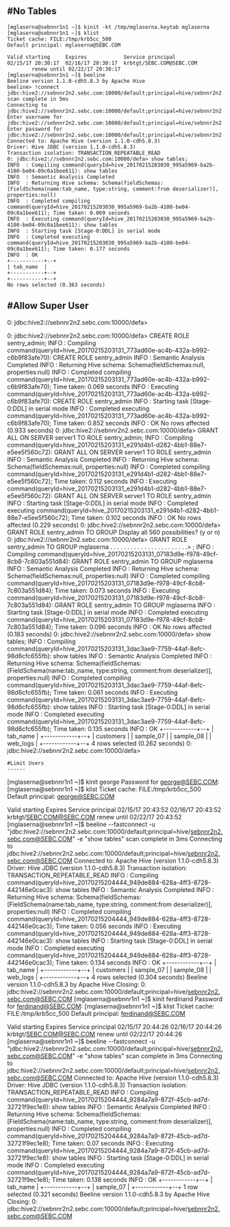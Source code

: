 #No Tables
-----------
```
[mglaserna@sebnnr1n1 ~]$ kinit -kt /tmp/mglaserna.keytab mglaserna
[mglaserna@sebnnr1n1 ~]$ klist
Ticket cache: FILE:/tmp/krb5cc_500
Default principal: mglaserna@SEBC.COM

Valid starting     Expires            Service principal
02/15/17 20:30:17  02/16/17 20:30:17  krbtgt/SEBC.COM@SEBC.COM
        renew until 02/22/17 20:30:17
[mglaserna@sebnnr1n1 ~]$ beeline
Beeline version 1.1.0-cdh5.8.3 by Apache Hive
beeline> !connect jdbc:hive2://sebnnr2n2.sebc.com:10000/default;principal=hive/sebnnr2n2.sebc.com@SEBC.COM
scan complete in 5ms
Connecting to jdbc:hive2://sebnnr2n2.sebc.com:10000/default;principal=hive/sebnnr2n2.sebc.com@SEBC.COM
Enter username for jdbc:hive2://sebnnr2n2.sebc.com:10000/default;principal=hive/sebnnr2n2.sebc.com@SEBC.COM:
Enter password for jdbc:hive2://sebnnr2n2.sebc.com:10000/default;principal=hive/sebnnr2n2.sebc.com@SEBC.COM:
Connected to: Apache Hive (version 1.1.0-cdh5.8.3)
Driver: Hive JDBC (version 1.1.0-cdh5.8.3)
Transaction isolation: TRANSACTION_REPEATABLE_READ
0: jdbc:hive2://sebnnr2n2.sebc.com:10000/defa> show tables;
INFO  : Compiling command(queryId=hive_20170215203030_995a5969-ba2b-4100-be04-09c0a1bee611): show tables
INFO  : Semantic Analysis Completed
INFO  : Returning Hive schema: Schema(fieldSchemas:[FieldSchema(name:tab_name, type:string, comment:from deserializer)], properties:null)
INFO  : Completed compiling command(queryId=hive_20170215203030_995a5969-ba2b-4100-be04-09c0a1bee611); Time taken: 0.069 seconds
INFO  : Executing command(queryId=hive_20170215203030_995a5969-ba2b-4100-be04-09c0a1bee611): show tables
INFO  : Starting task [Stage-0:DDL] in serial mode
INFO  : Completed executing command(queryId=hive_20170215203030_995a5969-ba2b-4100-be04-09c0a1bee611); Time taken: 0.177 seconds
INFO  : OK
+-----------+--+
| tab_name  |
+-----------+--+
+-----------+--+
No rows selected (0.363 seconds)

```
#Allow Super User
-----

0: jdbc:hive2://sebnnr2n2.sebc.com:10000/defa>

0: jdbc:hive2://sebnnr2n2.sebc.com:10000/defa> CREATE ROLE sentry_admin;
INFO  : Compiling command(queryId=hive_20170215203131_773ad60e-ac4b-432a-b992-c6b9f83afe70): CREATE ROLE sentry_admin
INFO  : Semantic Analysis Completed
INFO  : Returning Hive schema: Schema(fieldSchemas:null, properties:null)
INFO  : Completed compiling command(queryId=hive_20170215203131_773ad60e-ac4b-432a-b992-c6b9f83afe70); Time taken: 0.069 seconds
INFO  : Executing command(queryId=hive_20170215203131_773ad60e-ac4b-432a-b992-c6b9f83afe70): CREATE ROLE sentry_admin
INFO  : Starting task [Stage-0:DDL] in serial mode
INFO  : Completed executing command(queryId=hive_20170215203131_773ad60e-ac4b-432a-b992-c6b9f83afe70); Time taken: 0.852 seconds
INFO  : OK
No rows affected (0.933 seconds)
0: jdbc:hive2://sebnnr2n2.sebc.com:10000/defa> GRANT ALL ON SERVER server1 TO ROLE sentry_admin;
INFO  : Compiling command(queryId=hive_20170215203131_e291d4b1-d282-4bb1-88e7-e5ee5f560c72): GRANT ALL ON SERVER server1 TO ROLE sentry_admin
INFO  : Semantic Analysis Completed
INFO  : Returning Hive schema: Schema(fieldSchemas:null, properties:null)
INFO  : Completed compiling command(queryId=hive_20170215203131_e291d4b1-d282-4bb1-88e7-e5ee5f560c72); Time taken: 0.112 seconds
INFO  : Executing command(queryId=hive_20170215203131_e291d4b1-d282-4bb1-88e7-e5ee5f560c72): GRANT ALL ON SERVER server1 TO ROLE sentry_admin
INFO  : Starting task [Stage-0:DDL] in serial mode
INFO  : Completed executing command(queryId=hive_20170215203131_e291d4b1-d282-4bb1-88e7-e5ee5f560c72); Time taken: 0.102 seconds
INFO  : OK
No rows affected (0.229 seconds)
0: jdbc:hive2://sebnnr2n2.sebc.com:10000/defa> GRANT ROLE sentry_admin TO GROUP Display all 560 possibilities? (y or n)
0: jdbc:hive2://sebnnr2n2.sebc.com:10000/defa> GRANT ROLE sentry_admin TO GROUP mglaserna
. . . . . . . . . . . . . . . . . . . . . . .> ;
INFO  : Compiling command(queryId=hive_20170215203131_07183d9e-f978-49cf-8cb8-7c803a551d84): GRANT ROLE sentry_admin TO GROUP mglaserna
INFO  : Semantic Analysis Completed
INFO  : Returning Hive schema: Schema(fieldSchemas:null, properties:null)
INFO  : Completed compiling command(queryId=hive_20170215203131_07183d9e-f978-49cf-8cb8-7c803a551d84); Time taken: 0.073 seconds
INFO  : Executing command(queryId=hive_20170215203131_07183d9e-f978-49cf-8cb8-7c803a551d84): GRANT ROLE sentry_admin TO GROUP mglaserna
INFO  : Starting task [Stage-0:DDL] in serial mode
INFO  : Completed executing command(queryId=hive_20170215203131_07183d9e-f978-49cf-8cb8-7c803a551d84); Time taken: 0.096 seconds
INFO  : OK
No rows affected (0.183 seconds)
0: jdbc:hive2://sebnnr2n2.sebc.com:10000/defa> show tables;
INFO  : Compiling command(queryId=hive_20170215203131_3dac3ae9-7759-44af-8efc-98d6cfc655fb): show tables
INFO  : Semantic Analysis Completed
INFO  : Returning Hive schema: Schema(fieldSchemas:[FieldSchema(name:tab_name, type:string, comment:from deserializer)], properties:null)
INFO  : Completed compiling command(queryId=hive_20170215203131_3dac3ae9-7759-44af-8efc-98d6cfc655fb); Time taken: 0.061 seconds
INFO  : Executing command(queryId=hive_20170215203131_3dac3ae9-7759-44af-8efc-98d6cfc655fb): show tables
INFO  : Starting task [Stage-0:DDL] in serial mode
INFO  : Completed executing command(queryId=hive_20170215203131_3dac3ae9-7759-44af-8efc-98d6cfc655fb); Time taken: 0.135 seconds
INFO  : OK
+------------+--+
|  tab_name  |
+------------+--+
| customers  |
| sample_07  |
| sample_08  |
| web_logs   |
+------------+--+
4 rows selected (0.262 seconds)
0: jdbc:hive2://sebnnr2n2.sebc.com:10000/defa>
```
#Limit Users
------

```
[mglaserna@sebnnr1n1 ~]$ kinit george
Password for george@SEBC.COM:
[mglaserna@sebnnr1n1 ~]$ klist
Ticket cache: FILE:/tmp/krb5cc_500
Default principal: george@SEBC.COM

Valid starting     Expires            Service principal
02/15/17 20:43:52  02/16/17 20:43:52  krbtgt/SEBC.COM@SEBC.COM
        renew until 02/22/17 20:43:52
[mglaserna@sebnnr1n1 ~]$ beeline --fastconnect -u "jdbc:hive2://sebnnr2n2.sebc.com:10000/default;principal=hive/sebnnr2n2.sebc.com@SEBC.COM" -e "show tables"
scan complete in 3ms
Connecting to jdbc:hive2://sebnnr2n2.sebc.com:10000/default;principal=hive/sebnnr2n2.sebc.com@SEBC.COM
Connected to: Apache Hive (version 1.1.0-cdh5.8.3)
Driver: Hive JDBC (version 1.1.0-cdh5.8.3)
Transaction isolation: TRANSACTION_REPEATABLE_READ
INFO  : Compiling command(queryId=hive_20170215204444_949de884-628a-4ff3-8728-442146e0cac3): show tables
INFO  : Semantic Analysis Completed
INFO  : Returning Hive schema: Schema(fieldSchemas:[FieldSchema(name:tab_name, type:string, comment:from deserializer)], properties:null)
INFO  : Completed compiling command(queryId=hive_20170215204444_949de884-628a-4ff3-8728-442146e0cac3); Time taken: 0.056 seconds
INFO  : Executing command(queryId=hive_20170215204444_949de884-628a-4ff3-8728-442146e0cac3): show tables
INFO  : Starting task [Stage-0:DDL] in serial mode
INFO  : Completed executing command(queryId=hive_20170215204444_949de884-628a-4ff3-8728-442146e0cac3); Time taken: 0.134 seconds
INFO  : OK
+------------+--+
|  tab_name  |
+------------+--+
| customers  |
| sample_07  |
| sample_08  |
| web_logs   |
+------------+--+
4 rows selected (0.304 seconds)
Beeline version 1.1.0-cdh5.8.3 by Apache Hive
Closing: 0: jdbc:hive2://sebnnr2n2.sebc.com:10000/default;principal=hive/sebnnr2n2.sebc.com@SEBC.COM
[mglaserna@sebnnr1n1 ~]$ kinit ferdinand
Password for ferdinand@SEBC.COM:
[mglaserna@sebnnr1n1 ~]$ klist
Ticket cache: FILE:/tmp/krb5cc_500
Default principal: ferdinand@SEBC.COM

Valid starting     Expires            Service principal
02/15/17 20:44:26  02/16/17 20:44:26  krbtgt/SEBC.COM@SEBC.COM
        renew until 02/22/17 20:44:26
[mglaserna@sebnnr1n1 ~]$ beeline --fastconnect -u "jdbc:hive2://sebnnr2n2.sebc.com:10000/default;principal=hive/sebnnr2n2.sebc.com@SEBC.COM" -e "show tables"
scan complete in 3ms
Connecting to jdbc:hive2://sebnnr2n2.sebc.com:10000/default;principal=hive/sebnnr2n2.sebc.com@SEBC.COM
Connected to: Apache Hive (version 1.1.0-cdh5.8.3)
Driver: Hive JDBC (version 1.1.0-cdh5.8.3)
Transaction isolation: TRANSACTION_REPEATABLE_READ
INFO  : Compiling command(queryId=hive_20170215204444_9284a7a9-872f-45cb-ad7d-32721f9ec1e8): show tables
INFO  : Semantic Analysis Completed
INFO  : Returning Hive schema: Schema(fieldSchemas:[FieldSchema(name:tab_name, type:string, comment:from deserializer)], properties:null)
INFO  : Completed compiling command(queryId=hive_20170215204444_9284a7a9-872f-45cb-ad7d-32721f9ec1e8); Time taken: 0.07 seconds
INFO  : Executing command(queryId=hive_20170215204444_9284a7a9-872f-45cb-ad7d-32721f9ec1e8): show tables
INFO  : Starting task [Stage-0:DDL] in serial mode
INFO  : Completed executing command(queryId=hive_20170215204444_9284a7a9-872f-45cb-ad7d-32721f9ec1e8); Time taken: 0.138 seconds
INFO  : OK
+------------+--+
|  tab_name  |
+------------+--+
| sample_07  |
+------------+--+
1 row selected (0.321 seconds)
Beeline version 1.1.0-cdh5.8.3 by Apache Hive
Closing: 0: jdbc:hive2://sebnnr2n2.sebc.com:10000/default;principal=hive/sebnnr2n2.sebc.com@SEBC.COM

```
